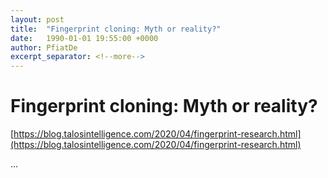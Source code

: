 ```yaml
---
layout: post
title:  "Fingerprint cloning: Myth or reality?"
date:   1990-01-01 19:55:00 +0000
author: PfiatDe
excerpt_separator: <!--more-->
---
```


# Fingerprint cloning: Myth or reality?

[https://blog.talosintelligence.com/2020/04/fingerprint-research.html](https://blog.talosintelligence.com/2020/04/fingerprint-research.html)

...
<!--more-->
